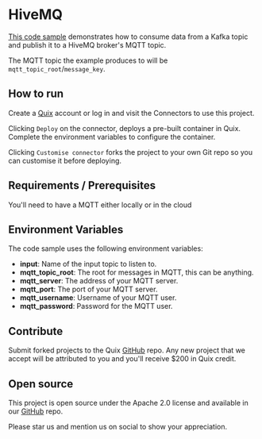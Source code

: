 # HiveMQ

[This code sample](https://github.com/quixio/quix-samples/tree/main/python/destinations/hivemq) demonstrates how to consume data from a Kafka topic and publish it to a HiveMQ broker's MQTT topic.

The MQTT topic the example produces to will be `mqtt_topic_root`/`message_key`.

## How to run

Create a [Quix](https://portal.platform.quix.io/signup?xlink=github) account or log in and visit the Connectors to use this project.

Clicking `Deploy` on the connector, deploys a pre-built container in Quix. Complete the environment variables to configure the container.

Clicking `Customise connector` forks the project to your own Git repo so you can customise it before deploying.

## Requirements / Prerequisites

You'll need to have a MQTT either locally or in the cloud

## Environment Variables

The code sample uses the following environment variables:

- **input**: Name of the input topic to listen to.
- **mqtt_topic_root**: The root for messages in MQTT, this can be anything.
- **mqtt_server**: The address of your MQTT server.
- **mqtt_port**: The port of your MQTT server.
- **mqtt_username**: Username of your MQTT user.
- **mqtt_password**: Password for the MQTT user.

## Contribute

Submit forked projects to the Quix [GitHub](https://github.com/quixio/quix-samples) repo. Any new project that we accept will be attributed to you and you'll receive $200 in Quix credit.

## Open source

This project is open source under the Apache 2.0 license and available in our [GitHub](https://github.com/quixio/quix-samples) repo.

Please star us and mention us on social to show your appreciation.
